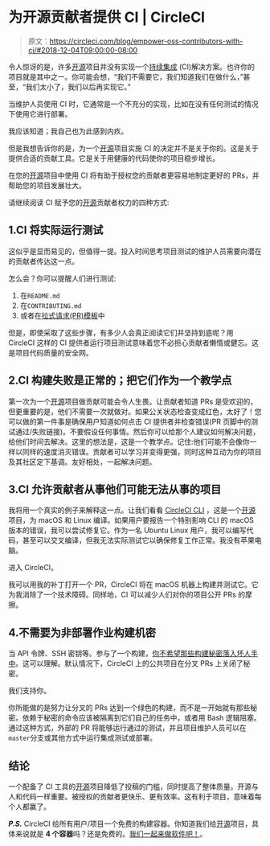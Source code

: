 # 为开源贡献者提供 CI | CircleCI

> 原文：<https://circleci.com/blog/empower-oss-contributors-with-ci/#2018-12-04T09:00:00-08:00>

令人惊讶的是，许多[开源](https://circleci.com/docs/oss/)项目并没有实现一个[持续集成](https://circleci.com/continuous-integration/) (CI)解决方案。也许你的项目就是其中之一。你可能会想，“我们不需要它，我们知道我们在做什么，”甚至，“我们太小了，我们以后再实现它。”

当维护人员使用 CI 时，它通常是一个不充分的实现，比如在没有任何测试的情况下使用它进行部署。

我应该知道；我自己也为此感到内疚。

但是我想告诉你的是，为一个[开源](https://circleci.com/docs/oss/)项目实施 CI 的决定并不是关于你的。这是关于提供合适的贡献工具。它是关于用健康的代码使你的项目稳步增长。

在您的[开源](https://circleci.com/docs/oss/)项目中使用 CI 将有助于授权您的贡献者更容易地制定更好的 PRs，并帮助您的项目发展壮大。

请继续阅读 CI 赋予您的[开源](https://circleci.com/docs/oss/)贡献者权力的四种方式:

## 1.CI 将实际运行测试

这似乎是显而易见的，但值得一提。投入时间思考项目测试的维护人员需要向潜在的贡献者传达这一点。

怎么会？你可以提醒人们进行测试:

1.  在`README.md`
2.  在`CONTRIBUTING.md`
3.  或者在[拉式请求(PR)模板](https://help.github.com/articles/creating-a-pull-request-template-for-your-repository/)中

但是，即使采取了这些步骤，有多少人会真正阅读它们并坚持到底呢？用 CircleCI 这样的 CI 提供者运行项目测试意味着您不必担心贡献者懒惰或健忘。这是项目代码质量的安全网。

## 2.CI 构建失败是正常的；把它们作为一个教学点

第一次为一个[开源](https://circleci.com/docs/oss/)项目做贡献可能会令人生畏。让贡献者知道 PRs 是受欢迎的，但更重要的是，他们不需要一次就做对。如果公关状态检查变成红色，太好了！您可以做的第一件事是确保用户知道如何点击 CI 提供者并检查错误(PR 页脚中的测试通过/失败链接)。不要假设任何事情。然后你可以给那个人建议如何解决问题，给他们时间去解决。这里的想法是，这是一个教学点。记住:他们可能不会像你一样以同样的速度消灭错误。贡献者可以学习并变得更强，同时这种互动为你的项目及其社区定下基调。友好相处，一起解决问题。

## 3.CI 允许贡献者从事他们可能无法从事的项目

我将用一个真实的例子来解释这一点。让我们看看 [CircleCI CLI](https://github.com/CircleCI-Public/circleci-cli/) ，这是一个[开源](https://circleci.com/docs/oss/)项目，为 macOS 和 Linux 编译。如果用户要报告一个特别影响 CLI 的 macOS 版本的错误，我可以尝试修复它。作为一名 Ubuntu Linux 用户，我可以编写代码，甚至可以交叉编译，但我无法实际测试它以确保修复工作正常。我没有苹果电脑。

进入 CircleCI。

我可以用我的补丁打开一个 PR，CircleCI 将在 macOS 机器上构建并测试它。它为我消除了一个技术障碍。同样地，CI 可以减少人们对你的项目公开 PRs 的摩擦。

## 4.不需要为非部署作业构建机密

当 API 令牌、SSH 密钥等。参与了一个构建，[你不希望那些构建秘密落入坏人手中](https://circleci.com/blog/managing-secrets-when-you-have-pull-requests-from-outside-contributors/)。这可以理解。默认情况下，CircleCI 上的公共项目在分叉 PRs 上关闭了秘密。

我们支持你。

你所能做的是努力让分叉的 PRs 达到一个绿色的构建，而不是一开始就有那些秘密。依赖于秘密的命令应该被隔离到它们自己的任务中，或者用 Bash 逻辑阻塞。通过这种方式，外部的 PR 将能够运行通过的测试，并且项目维护人员可以在`master`分支或其他方式中运行集成测试或部署。

## 结论

一个配备了 CI 工具的[开源](https://circleci.com/docs/oss/)项目降低了投稿的门槛，同时提高了整体质量。开源与人和代码一样重要。被授权的贡献者更快乐、更有效率。这有利于项目，意味着每个人都赢了。

***P.S.*** CircleCI 给所有用户/项目一个免费的构建容器。你知道我们给[开源](https://circleci.com/docs/oss/)项目，具体来说就是 **4 个容器**吗？还是免费的。[我们一起来做软件吧！](https://circleci.com/signup/)。